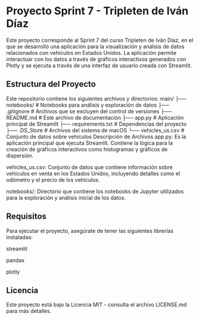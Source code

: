 # Proyecto Sprint 7 - Tripleten de Iván Díaz

Este proyecto corresponde al Sprint 7 del curso Tripleten de Iván Díaz, en el que se desarrolló una aplicación para la visualización y análisis de datos relacionados con vehículos en Estados Unidos. La aplicación permite interactuar con los datos a través de gráficos interactivos generados con Plotly y se ejecuta a través de una interfaz de usuario creada con Streamlit.

## Estructura del Proyecto

Este repositorio contiene los siguientes archivos y directorios:
main/
├── notebooks/ # Notebooks para análisis y exploración de datos
├── .gitignore # Archivos que se excluyen del control de versiones
├── README.md # Este archivo de documentación
├── app.py # Aplicación principal de Streamlit
├── requirements.txt # Dependencias del proyecto
├── .DS_Store # Archivos del sistema de macOS
└── vehicles_us.csv # Conjunto de datos sobre vehículos
Descripción de Archivos
app.py: Es la aplicación principal que ejecuta Streamlit. Contiene la lógica para la creación de gráficos interactivos como histogramas y gráficos de dispersión.

vehicles_us.csv: Conjunto de datos que contiene información sobre vehículos en venta en los Estados Unidos, incluyendo detalles como el odómetro y el precio de los vehículos.

notebooks/: Directorio que contiene los notebooks de Jupyter utilizados para la exploración y análisis inicial de los datos.

## Requisitos
Para ejecutar el proyecto, asegúrate de tener las siguientes librerías instaladas:

streamlit

pandas

plotly

## Licencia
Este proyecto está bajo la Licencia MIT - consulta el archivo LICENSE.md para más detalles.
